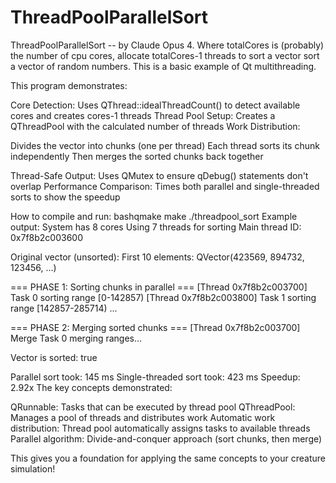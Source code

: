 # ThreadPoolParallelSort

ThreadPoolParallelSort -- by Claude Opus 4.
Where totalCores is (probably) the number of cpu cores, allocate totalCores-1 threads to sort a vector sort a vector of random numbers.  This is a basic example of Qt multithreading.

This program demonstrates:

Core Detection: Uses QThread::idealThreadCount() to detect available cores and creates cores-1 threads
Thread Pool Setup: Creates a QThreadPool with the calculated number of threads
Work Distribution:

Divides the vector into chunks (one per thread)
Each thread sorts its chunk independently
Then merges the sorted chunks back together


Thread-Safe Output: Uses QMutex to ensure qDebug() statements don't overlap
Performance Comparison: Times both parallel and single-threaded sorts to show the speedup

How to compile and run:
bashqmake
make
./threadpool_sort
Example output:
System has 8 cores
Using 7 threads for sorting
Main thread ID: 0x7f8b2c003600

Original vector (unsorted):
First 10 elements: QVector(423569, 894732, 123456, ...)

=== PHASE 1: Sorting chunks in parallel ===
[Thread 0x7f8b2c003700] Task 0 sorting range [0-142857)
[Thread 0x7f8b2c003800] Task 1 sorting range [142857-285714)
...

=== PHASE 2: Merging sorted chunks ===
[Thread 0x7f8b2c003700] Merge Task 0 merging ranges...

Vector is sorted: true

Parallel sort took: 145 ms
Single-threaded sort took: 423 ms
Speedup: 2.92x
The key concepts demonstrated:

QRunnable: Tasks that can be executed by thread pool
QThreadPool: Manages a pool of threads and distributes work
Automatic work distribution: Thread pool automatically assigns tasks to available threads
Parallel algorithm: Divide-and-conquer approach (sort chunks, then merge)

This gives you a foundation for applying the same concepts to your creature simulation!